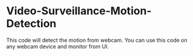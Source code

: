 # Video-Surveillance-Motion-Detection
This code will detect the motion from webcam. You can use this code on any webcam device and monitor from UI.
